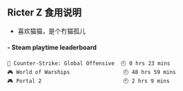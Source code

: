 ## Ricter Z 食用说明
- 喜欢猫猫，是个冇猫孤儿

<!-- steam-box start -->
#### - Steam playtime leaderboard
```text
🔫 Counter-Strike: Global Offensive  🕘 0 hrs 23 mins
🎮 World of Warships                 🕘 48 hrs 59 mins
🎮 Portal 2                          🕘 2 hrs 9 mins
```
<!-- Powered by https://github.com/YouEclipse/steam-box . -->
<!-- steam-box end -->
